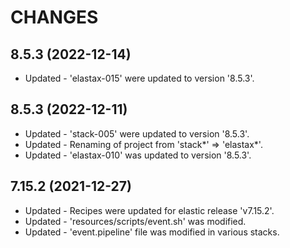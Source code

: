 # CHANGES
8.5.3 (2022-12-14)
---------------------
* Updated - 'elastax-015' were updated to version '8.5.3'.

8.5.3 (2022-12-11)
---------------------
* Updated - 'stack-005' were updated to version '8.5.3'.
* Updated - Renaming of project from 'stack*' => 'elastax*'.
* Updated - 'elastax-010' was updated to version '8.5.3'.

7.15.2 (2021-12-27)
---------------------
* Updated - Recipes were updated for elastic release 'v7.15.2'.
* Updated - 'resources/scripts/event.sh' was modified.
* Updated - 'event.pipeline' file was modified in various stacks.


